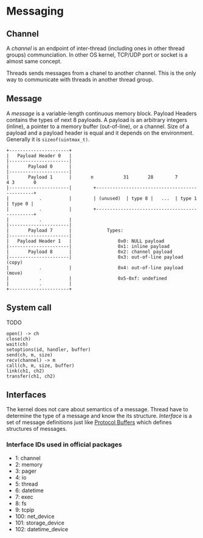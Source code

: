 Messaging
==========

Channel
-------
A *channel* is an endpoint of inter-thread (including ones in other thread
groups) communciation. In other OS kernel, TCP/UDP port or socket is a
almost same concept.

Threads sends messages from a chanel to another channel. This is the only
way to communicate with threads in another thread group.

Message
-------
A *message* is a variable-length continuous memory block. Payload Headers contains
the types of next 8 payloads. A payload is an arbitrary integers (inline), a pointer
to a memory buffer (out-of-line), or a channel. Size of a payload and a payload header
is equal and it depends on the environment. Generally it is `sizeof(uintmax_t)`.

```
+----------------------+
|   Payload Header 0   |
|----------------------|
|       Payload 0      |
|----------------------|
|       Payload 1      |       n           31       28        7       4 3       0
|----------------------|        +-----------------------------------------------+
|           .          |        | (unused)  | type 8 |   ...  | type 1 | type 0 |
|           .          |        +-----------------------------------------------+
|           .          |
|----------------------|
|       Payload 7      |             Types:
|----------------------|
|   Payload Header 1   |                 0x0: NULL payload
|----------------------|                 0x1: inline payload
|       Payload 8      |                 0x2: channel payload
|----------------------|                 0x3: out-of-line payload (copy)
|           .          |                 0x4: out-of-line payload (move)
|           .          |                 0x5-0xf: undefined
|           .          |
+----------------------+
```

System call
-----------
TODO

```
open() -> ch
close(ch)
wait(ch)
setoptions(id, handler, buffer)
send(ch, m, size)
recv(channel) -> m
call(ch, m, size, buffer)
link(ch1, ch2)
transfer(ch1, ch2)
```

Interfaces
-----------
The kernel does not care about semantics of a message. Thread have to determine the
type of a message and know the its structure. *Interface* is a set of message definitions just
like [Protocol Buffers](https://developers.google.com/protocol-buffers/) which defines
structures of messages.

### Interface IDs used in official packages
- 1: channel
- 2: memory
- 3: pager
- 4: io
- 5: thread
- 6: datetime
- 7: exec
- 8: fs
- 9: tcpip
- 100: net_device
- 101: storage_device
- 102: datetime_device

